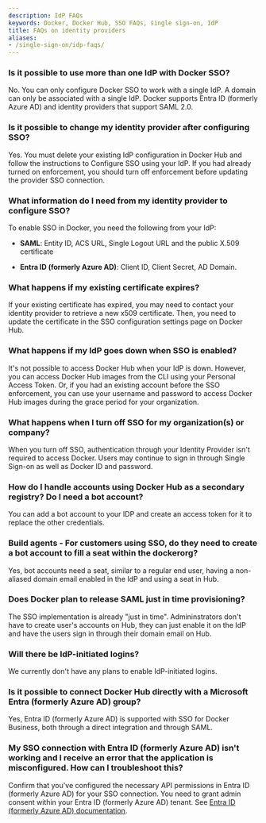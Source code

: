 ```yaml
---
description: IdP FAQs
keywords: Docker, Docker Hub, SSO FAQs, single sign-on, IdP
title: FAQs on identity providers
aliases:
- /single-sign-on/idp-faqs/
---
```


### Is it possible to use more than one IdP with Docker SSO?

No. You can only configure Docker SSO to work with a single IdP. A domain can only be associated with a single IdP. Docker supports Entra ID (formerly Azure AD) and identity providers that support SAML 2.0.

### Is it possible to change my identity provider after configuring SSO?

Yes. You must delete your existing IdP configuration in Docker Hub and follow the instructions to Configure SSO using your IdP. If you had already turned on enforcement, you should turn off enforcement before updating the provider SSO connection.

### What information do I need from my identity provider to configure SSO?

To enable SSO in Docker, you need the following from your IdP:

* **SAML**: Entity ID, ACS URL, Single Logout URL and the public X.509 certificate

* **Entra ID (formerly Azure AD)**: Client ID, Client Secret, AD Domain.

### What happens if my existing certificate expires?

If your existing certificate has expired, you may need to contact your identity provider to retrieve a new x509 certificate. Then, you need to update the certificate in the SSO configuration settings page on Docker Hub.

### What happens if my IdP goes down when SSO is enabled?

It's not possible to access Docker Hub when your IdP is down. However, you can access Docker Hub images from the CLI using your Personal Access Token. Or, if you had an existing account before the SSO enforcement, you can use your username and password to access Docker Hub images during the grace period for your organization.

### What happens when I turn off SSO for my organization(s) or company?

When you turn off SSO, authentication through your Identity Provider isn't required to access Docker. Users may continue to sign in through Single Sign-on as well as Docker ID and password.

### How do I handle accounts using Docker Hub as a secondary registry? Do I need a bot account?

You can add a bot account to your IDP and create an access token for it to replace the other credentials.

### Build agents - For customers using SSO, do they need to create a bot account to fill a seat within the dockerorg?

Yes, bot accounts need a seat, similar to a regular end user, having a non-aliased domain email enabled in the IdP and using a seat in Hub.

### Does Docker plan to release SAML just in time provisioning?

The SSO implementation is already "just in time". Admininstrators don't have to create user's accounts on Hub, they can just enable it on the IdP and have the users sign in through their domain email on Hub.

### Will there be IdP-initiated logins?

We currently don't have any plans to enable IdP-initiated logins.

### Is it possible to connect Docker Hub directly with a Microsoft Entra (formerly Azure AD) group?

Yes, Entra ID (formerly Azure AD) is supported with SSO for Docker Business, both through a direct integration and through SAML.

### My SSO connection with Entra ID (formerly Azure AD) isn't working and I receive an error that the application is misconfigured. How can I troubleshoot this?

Confirm that you've configured the necessary API permissions in Entra ID (formerly Azure AD) for your SSO connection. You need to grant admin consent within your Entra ID (formerly Azure AD) tenant. See [Entra ID (formerly Azure AD) documentation](https://learn.microsoft.com/en-us/azure/active-directory/manage-apps/grant-admin-consent?pivots=portal#grant-admin-consent-in-app-registrations).
